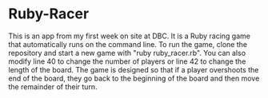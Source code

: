 # Ruby-Racer

This is an app from my first week on site at DBC. It is a Ruby racing game that automatically runs on the command line. To run the game, clone the repository and start a new game with "ruby ruby_racer.rb". You can also modify line 40 to change the number of players or line 42 to change the length of the board. The game is designed so that if a player overshoots the end of the board, they go back to the beginning of the board and then move the remainder of their turn.
